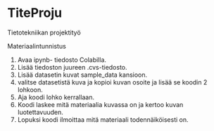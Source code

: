 # TiteProju
Tietotekniikan projektityö

Materiaalintunnistus

1. Avaa ipynb- tiedosto Colabilla. 
2. Lisää tiedoston juureen .cvs-tiedosto. 
3. Lisää datasetin kuvat sample_data kansioon.
4. valitse datasetistä kuva ja kopioi kuvan osoite ja lisää se koodin 2 lohkoon.
5. Aja koodi lohko kerrallaan.
6. Koodi laskee mitä materiaalia kuvassa on ja kertoo kuvan luotettavuuden. 
7. Lopuksi koodi ilmoittaa mitä materiaali todennäiköisesti on. 
